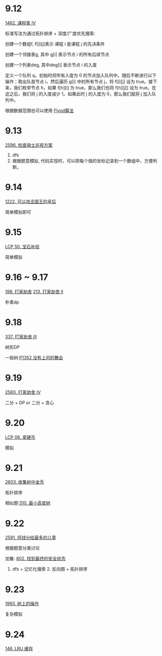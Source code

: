 9.12
======
[1462. 课程表 IV](https://leetcode.cn/problems/course-schedule-iv/description/ "悬停显示")  

标准写法为通过拓扑排序 + 深度/广度优先搜索:

创建一个数组f, f[i][j]表示 课程 i 是课程 j 的先决条件

创建一个邻接表g, 其中 g[i] 表示节点 i 的所有后续节点

创建一个列表deg, 其中deg[i] 表示节点 i 的入度

定义一个队列 q，初始时将所有入度为 0 的节点加入队列中。随后不断进行以下操作：取出队首节点 i，然后遍历 g[i] 中的所有节点 j，将 f[i][j] 设为 true。接下来，我们枚举节点 h，如果 f[h][i] 为 true，那么我们也将 f[h][j]] 设为 true。在这之后，我们将 j 的入度减少 1。如果此时 j 的入度为 0，那么我们就将 j 加入队列中。


根据数据范围也可以使用 [Flyod算法](https://oiwiki.org/graph/shortest-path/#floyd-%E7%AE%97%E6%B3%95 "悬停显示")


9.13
=====
[2596. 检查骑士巡视方案](https://leetcode.cn/problems/check-knight-tour-configuration/ "悬停显示")
1. dfs
2. 根据题意模拟, 代码实现时，可以把每个值的坐标记录到一个数组中，方便判断。


9.14
=====
[1222. 可以攻击国王的皇后](https://leetcode.cn/problems/queens-that-can-attack-the-king/ "悬停显示")

简单模拟即可


9.15
=====
[LCP 50. 宝石补给](https://leetcode.cn/problems/WHnhjV/description/ "悬停显示")

简单模拟

9.16 ~ 9.17
=====
[198. 打家劫舍](https://leetcode.cn/problems/house-robber/ "悬停显示")
[213. 打家劫舍 II](https://leetcode.cn/problems/house-robber-ii/description/ "悬停显示")

朴素dp


9.18
=====
[337. 打家劫舍 III](https://leetcode.cn/problems/house-robber-iii/ "悬停显示")

树形DP

一般树:[P1352 没有上司的舞会](https://www.luogu.com.cn/problem/P1352 "悬停显示")


9.19
=====
[2560. 打家劫舍 IV](https://leetcode.cn/problems/house-robber-iv/description/ "悬停显示")

二分 + DP  or  二分 + 贪心


9.20
=====
[LCP 06. 拿硬币](https://leetcode.cn/problems/na-ying-bi/description/ "悬停显示")

模拟


9.21
=====
[2603. 收集树中金币](https://leetcode.cn/problems/collect-coins-in-a-tree/description/ "悬停显示")

拓扑排序

相似题:[310. 最小高度树](https://leetcode.cn/problems/minimum-height-trees/ "悬停显示")


9.22
=====
[2591. 将钱分给最多的儿童](https://leetcode.cn/problems/distribute-money-to-maximum-children/description/ "悬停显示")

根据题意分类讨论


加餐: [802. 找到最终的安全状态](https://leetcode.cn/problems/find-eventual-safe-states/description/ "悬停显示")

1. dfs + 记忆化搜索  2. 反向图 + 拓扑排序

9.23
=====
[1993. 树上的操作](https://leetcode.cn/problems/operations-on-tree/description/ "悬停显示")

复杂模拟


9.24
=====
[146. LRU 缓存](https://leetcode.cn/problems/lru-cache/description/ "悬停显示")
